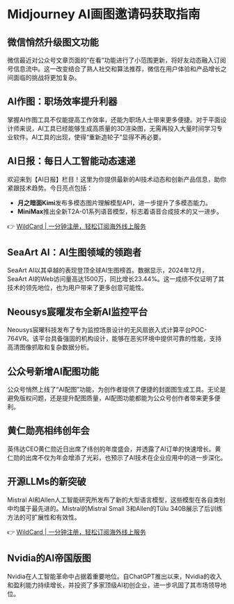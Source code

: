 # Midjourney AI画图邀请码获取指南

## 微信悄然升级图文功能

微信最近对公众号文章页面的“在看”功能进行了小范围更新，将好友动态融入订阅号信息流中。这一改变结合了熟人社交和算法推荐，微信在用户体验和产品增长之间面临的挑战将更加复杂。

## AI作图：职场效率提升利器

掌握AI作图工具不仅能提高工作效率，还能为职场人士带来更多便捷。对于平面设计师来说，AI工具已经能够生成高质量的3D渲染图，无需再投入大量时间学习专业软件。AI工具的出现，使得“重新造轮子”显得不再必要。

## AI日报：每日人工智能动态速递

欢迎来到【AI日报】栏目！这里为你提供最新的AI技术动态和创新产品信息，助你紧跟技术趋势。今日亮点包括：

- **月之暗面Kimi**发布多模态图片理解模型API，进一步提升了多模态能力。
- **MiniMax**推出全新T2A-01系列语音模型，标志着语音合成技术的又一进步。

👉 [WildCard | 一分钟注册，轻松订阅海外线上服务](https://bbtdd.com/WildCard)

## SeaArt AI：AI生图领域的领跑者

SeaArt AI以其卓越的表现登顶全球AI生图榜首。数据显示，2024年12月，SeaArt AI的Web访问量高达1500万，同比增长23.44%。这一成绩不仅证明了其技术的领先地位，也为用户带来了更多创意可能性。

## Neousys宸曜发布全新AI监控平台

Neousys宸曜科技发布了专为监控场景设计的无风扇嵌入式计算平台POC-764VR。该平台具备强固的机构设计，能够在恶劣环境中提供可靠的性能，支持高清图像抓取和复杂数据分析。

## 公众号新增AI配图功能

公众号悄然上线了“AI配图”功能，为创作者提供了便捷的封面图生成工具。无论是避免版权问题，还是提升配图质量，AI配图功能都能为公众号创作者带来更多便利。

## 黄仁勋亮相纬创年会

英伟达CEO黄仁勋近日出席了纬创的年度盛会，并透露了AI订单的快速增长。黄仁勋的出席不仅为年会增添了光彩，也预示了AI技术在企业应用中的进一步深化。

## 开源LLMs的新突破

Mistral AI和Allen人工智能研究所发布了新的大型语言模型，这些模型在各自类别中均属于最先进的。Mistral的Mistral Small 3和Allen的Tülu 340B展示了后训练方法的可扩展性和有效性。

👉 [WildCard | 一分钟注册，轻松订阅海外线上服务](https://bbtdd.com/WildCard)

## Nvidia的AI帝国版图

Nvidia在人工智能革命中占据着重要地位。自ChatGPT推出以来，Nvidia的收入和盈利能力持续增长，并投资了多家顶级AI初创企业，进一步巩固了其市场领导地位。